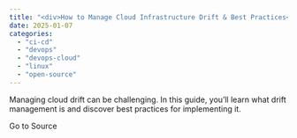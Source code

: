 ```yaml
---
title: "<div>How to Manage Cloud Infrastructure Drift & Best Practices</div>"
date: 2025-01-07
categories: 
  - "ci-cd"
  - "devops"
  - "devops-cloud"
  - "linux"
  - "open-source"
---
```


Managing cloud drift can be challenging. In this guide, you’ll learn what drift management is and discover best practices for implementing it.

Go to Source
